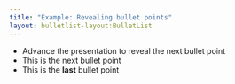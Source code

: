 ```yaml
---
title: "Example: Revealing bullet points"
layout: bulletlist-layout:BulletList
---
```


- Advance the presentation to reveal the next bullet point
- This is the next bullet point
- This is the **last** bullet point
